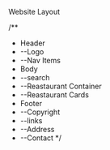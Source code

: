 Website Layout


/**
 *  Header
 *   --Logo
 *   --Nav Items
 *  Body
 *   --search
 *   --Reastaurant Container
 *   --Reastaurant Cards
 * Footer
 *   --Copyright
 *   --links
 *   --Address
 *   --Contact
 */
